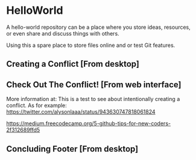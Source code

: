 # HelloWorld
A hello-world repository can be a place where you store ideas, resources, or even share and discuss things with others.

Using this a spare place to store files online and or test Git features.

## Creating a Conflict [From desktop]
## Check Out The Conflict! [From web interface]

More information at: This is a test to see about intentionally creating a conflict. As for example: https://twitter.com/alysonlaaa/status/943630747818061824

https://medium.freecodecamp.org/5-github-tips-for-new-coders-2f312689ffd5

## Concluding Footer [From desktop]

